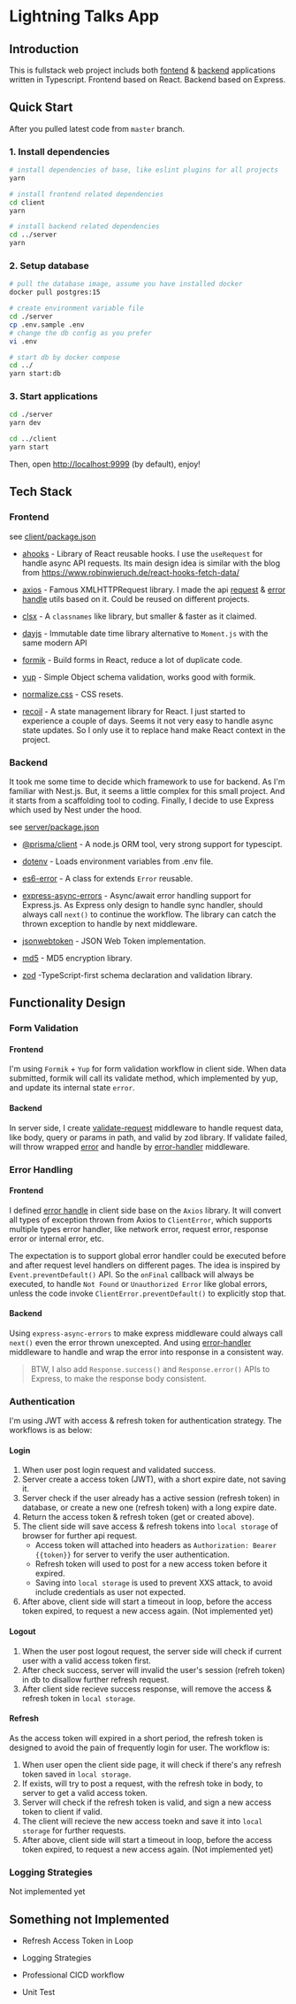 # Lightning Talks App

## Introduction

This is fullstack web project includs both [fontend](../client) & [backend](../server/) applications written in Typescript.
Frontend based on React. Backend based on Express.

## Quick Start

After you pulled latest code from `master` branch.

### 1. Install dependencies

```bash
# install dependencies of base, like eslint plugins for all projects
yarn

# install frontend related dependencies
cd client
yarn

# install backend related dependencies
cd ../server
yarn
```

### 2. Setup database
```bash
# pull the database image, assume you have installed docker
docker pull postgres:15

# create environment variable file
cd ./server
cp .env.sample .env
# change the db config as you prefer
vi .env

# start db by docker compose
cd ../
yarn start:db
```

### 3. Start applications
```bash
cd ./server
yarn dev

cd ../client
yarn start
```

Then, open [http://localhost:9999](http://localhost:9999) (by default), enjoy!

## Tech Stack

### Frontend

see [client/package.json](../client/package.json)

- [ahooks](https://github.com/alibaba/hooks) - Library of React reusable hooks. I use the `useRequest` for handle async API requests. Its main design idea is similar with the blog from https://www.robinwieruch.de/react-hooks-fetch-data/

- [axios](https://axios-http.com) - Famous XMLHTTPRequest library. I made the api [request](../client/src/utils/client.ts) & [error handle](../client/src/utils/client-error.ts) utils based on it. Could be reused on different projects.

- [clsx](https://github.com/lukeed/clsx#readme) - A `classnames` like library, but smaller & faster as it claimed.

- [dayjs](https://day.js.org) - Immutable date time library alternative to `Moment.js` with the same modern API

- [formik](https://formik.org) - Build forms in React, reduce a lot of duplicate code.

- [yup](https://github.com/jquense/yup) - Simple Object schema validation, works good with formik.

- [normalize.css](https://necolas.github.io/normalize.css) - CSS resets.

- [recoil](https://recoiljs.org/) - A state management library for React. I just started to experience a couple of days. Seems it not very easy to handle async state updates. So I only use it to replace hand make React context in the project.

### Backend

It took me some time to decide which framework to use for backend.  As I'm familiar with Nest.js.  But, it seems a little complex for this small project.  And it starts from a scaffolding tool to coding.  Finally, I decide to use Express which used by Nest under the hood.

see [server/package.json](../server/package.json)

- [@prisma/client](https://www.prisma.io/client) - A node.js ORM tool, very strong support for typescipt.

- [dotenv](https://github.com/motdotla/dotenv#readme) - Loads environment variables from .env file.

- [es6-error](https://github.com/bjyoungblood/es6-error) - A class for extends `Error` reusable.

- [express-async-errors](https://github.com/davidbanham/express-async-errors#readme) - Async/await error handling support for Express.js. As Express only design to handle sync handler, should always call `next()` to continue the workflow. The library can catch the thrown exception to handle by next middleware.

- [jsonwebtoken](https://github.com/auth0/node-jsonwebtoken#readme) - JSON Web Token implementation.

- [md5](https://github.com/pvorb/node-md5#readme) - MD5 encryption library.

- [zod](https://github.com/colinhacks/zod) -TypeScript-first schema declaration and validation library.

## Functionality Design

### Form Validation

#### Frontend

I'm using `Formik` + `Yup` for form validation workflow in client side. When data submitted, formik will call its validate method, which implemented by yup, and update its internal state `error`.

#### Backend

In server side, I create [validate-request](../server/src/middleware/validate-request.ts) middleware to handle request data, like body, query or params in path, and valid by zod library. If validate failed, will throw wrapped [error](../server/src/errors/) and handle by [error-handler](../server/src/middleware/error-handler.ts) middleware.

### Error Handling

#### Frontend

I defined [error handle](../client/src/utils/client-error.ts) in client side base on the `Axios` library. It will convert all types of exception thrown from Axios to `ClientError`, which supports multiple types error handler, like network error, request error, response error or internal error, etc.

The expectation is to support global error handler could be executed before and after request level handlers on different pages. The idea is inspired by `Event.preventDefault()` API.  So the `onFinal` callback will always be executed, to handle `Not Found` or `Unauthorized Error` like global errors, unless the code invoke `ClientError.preventDefault()` to explicitly stop that.

#### Backend

Using `express-async-errors` to make express middleware could always call `next()` even the error thrown unexcepted. And using [error-handler](../server/src/middleware/error-handler.ts) middleware to handle and wrap the error into response in a consistent way.

> BTW, I also add `Response.success()` and `Response.error()` APIs to Express, to make the response body consistent.

### Authentication

I'm using JWT with access & refresh token for authentication strategy.  The workflows is as below:

#### Login

1. When user post login request and validated success.
2. Server create a access token (JWT), with a short expire date, not saving it.
3. Server check if the user already has a active session (refresh token) in database, or create a new one (refresh token) with a long expire date.
4. Return the access token & refresh token (get or created above).
5. The client side will save access & refresh tokens into `local storage` of browser for further api request.
    - Access token will attached into headers as `Authorization: Bearer {{token}}` for server to verify the user authentication.
    - Refresh token will used to post for a new access token before it expired.
    - Saving into `local storage` is used to prevent XXS attack, to avoid include credentials as user not expected.
5. After above, client side will start a timeout in loop, before the access token expired, to request a new access again. (Not implemented yet)

#### Logout
1. When the user post logout request, the server side will check if current user with a valid access token first.
2. After check success, server will invalid the user's session (refreh token) in db to disallow further refresh request.
3. After client side recieve success response, will remove the access & refresh token in `local storage`.


#### Refresh

As the access token will expired in a short period, the refresh token is designed to avoid the pain of frequently login for user.  The workflow is:

1. When user open the client side page, it will check if there's any refresh token saved in `local storage`.
2. If exists, will try to post a request, with the refresh toke in body, to server to get a valid access token.
3. Server will check if the refresh token is valid, and sign a new access token to client if valid.
4. The client will recieve the new access toekn and save it into `local storage` for further requests.
5. After above, client side will start a timeout in loop, before the access token expired, to request a new access again. (Not implemented yet)

### Logging Strategies

Not implemented yet


## Something not Implemented

- Refresh Access Token in Loop

- Logging Strategies

- Professional CICD workflow

- Unit Test
